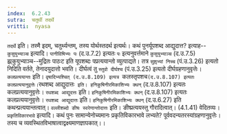 ```yaml
---
index:  6.2.43
sutra:  चतुर्थी तदर्थे
vritti:  nyasa
---
```


`तदर्थे` इति। तस्मै इदम्, चतुर्थ्यन्तम्, तस्य योर्थस्तदर्थ इत्यर्थः। कथं पुनर्यूपशब्द आद्युदात्त? इत्याह--`कुसुयुभ्याञ्च` इत्यादि। `पानीविषिभ्यः पः` (द.उ.7.2) इत्यतः `पः` इत्यनुवर्त्तमाने `कुसुयुभ्याञ्च` (द.उ.7.5) झ्र्कुयुभ्याञ्च--मुद्रितः पाठःट इति यूपशब्दः पप्रत्ययान्तो व्युत्पाद्यते। तत्र `सुशृ़भ्यां निच्च` (पं.उ.3.26) इत्यतो निदिति वर्तते, तेनादयुदात्तो भवति। दीर्घत्वं तु `स्तुवो दीर्घश्च` (पं.उ.3.25) इत्यतो दीर्घग्रहणानुवृत्तेः। `कलप्रत्ययान्तः` इति। `वृषादिभ्यश्चित् (द.उ.8.109) इत्यत्र `कलस्तृपशच` (द.उ.8.107) इत्यतः कलप्रत्ययानुवृत्तेः। `रथशब्द आद्युदात्तः` इति। हनिकुषिनीरमिकाशिभ्यः क्थन्` (द.उ.8.107) इत्यतः कलप्रत्ययानुवृत्तेः। `रथशब्द आद्युदत्तः` इति। `हनिकुषिनीरमिकाशिभ्यः क्थन्` (द.उ.8.107) इत्यतः कलप्रत्ययानुवृत्तेः। `रथशब्द आद्युदात्तः` इति। `हनिकुषिनीरमिकाशिभ्यः क्थन्` (द.उ.6.27) इति कथन्प्रत्ययान्तत्वात्। `वल्लीशब्दो ङीषः स्वरेणान्तोदात्तः` इति। ङीष्प्रत्ययस्तु गौरादित्वात्। (4.1.41) वेदितव्यः। `प्रकृतिविकारभावे` इत्यादि। कथं पुनः सामान्येनोच्यमानः प्रकृतिविकारभावे लभ्यते? पूर्ववदन्यतरस्यांग्रहणानुवृत्तेः। तस्य च व्यवस्थितविभाषात्वाद्वक्ष्यमाणज्ञापकात्।।

